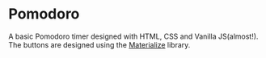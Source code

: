 # Pomodoro

A basic Pomodoro timer designed with HTML, CSS and Vanilla JS(almost!).
The buttons are designed using the [Materialize](http://materializecss.com) library.
